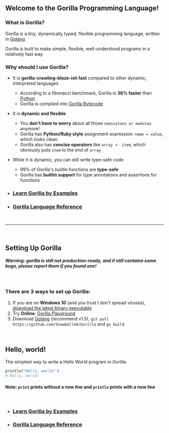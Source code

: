 ## Welcome to the Gorilla Programming Language!

### What is Gorilla?

Gorilla is a tiny, dynamically typed, flexible programming language, written in [Golang](https://golang.org/)

Gorilla is built to make simple, flexible, well-understood programs in a relatively fast way.

### Why should I use Gorilla?

- It is **gorilla-crawling-blaze-ish fast** compared to other dynamic, interpreted languages
    - According to a fibonacci benchmark, Gorilla is **36% faster** than [Python](https://www.python.org/)
    - Gorilla is compiled into [Gorilla Bytecode](https://github.com/SnowballSH/Gorilla/blob/master/code/code.go)
- It is **dynamic and flexible**
    - You **don't have to worry** about all those `semicolons or modules` anymore!
    - Gorilla has **Python/Ruby style** assignment expression: `name = value`, which looks clean
    - Gorilla also has **concise operators** like `array <- item`, which obviously puts `item` to the end of `array`
- While it is dynamic, you can still write type-safe code
    - 99% of Gorilla's builtin functions are **type-safe**
    - Gorilla has **builtin support** for type annotations and assertions for functions

- ### [Learn Gorilla by Examples](https://snowballsh.github.io/Gorilla/byexample)
- ### [Gorilla Language Reference](https://snowballsh.github.io/Gorilla/api)

<br>

---

<br>

## Setting Up Gorilla

##### Warning: gorilla is still not production-ready, and it still contains some bugs, please report them if you found one!

<br>

### There are 3 ways to set up Gorilla:

1. If you are on **Windows 10** (and you trust I don't spread viruses), [download the latest binary executable](https://github.com/SnowballSH/Gorilla/releases)
2. Try **Online**: [Gorilla Playground](https://snowballsh.me/Gorilla-Playground/)
3. Download [Golang](https://golang.org/) (recommend v1.5), `git pull https://github.com/SnowballSH/Gorilla` and `go build`

<br>

## Hello, world!

The simplest way to write a Hello World program in Gorilla:

```ruby
println("Hello, world!")
# Hello, world!
```

#### Note: `print` prints without a new line and `println` prints with a new line

<br>

- ### [Learn Gorilla by Examples](https://snowballsh.github.io/Gorilla/byexample)
- ### [Gorilla Language Reference](https://snowballsh.github.io/Gorilla/api)
